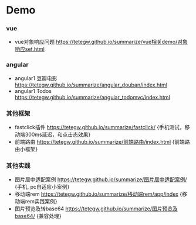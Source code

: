# Demo
### vue

- vue对象响应问题 https://tetegw.github.io/summarize/vue相关demo/对象响应set.html



### angular

- angular1 豆瓣电影 https://tetegw.github.io/summarize/angular_douban/index.html
- angular1 Todos https://tetegw.github.io/summarize/angular_todomvc/index.html



### 其他框架

- fastclick插件  https://tetegw.github.io/summarize/fastclick/   {手机测试，移动端300ms延迟，和点击态效果}
- 前端路由  https://tetegw.github.io/summarize/前端路由/index.html {前端路由小框架}



### 其他实践

- 图片居中适配案例 https://tetegw.github.io/summarize/图片居中适配案例/ {手机, pc自适应小案例}
- 移动端rem https://tetegw.github.io/summarize/移动端rem/app/index {移动端rem实践案例}
- 图片预览及转base64 https://tetegw.github.io/summarize/图片预览及base64/  {兼容处理}
